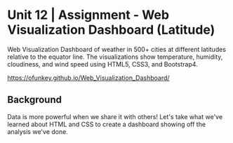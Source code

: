 # Unit 12 | Assignment - Web Visualization Dashboard (Latitude)

Web Visualization Dashboard of weather in 500+ cities at different latitudes relative to the equator line. The visualizations show temperature, humidity, cloudiness, and wind speed using HTML5, CSS3, and Bootstrap4. 

https://ofunkey.github.io/Web_Visualization_Dashboard/

## Background

Data is more powerful when we share it with others! Let's take what we've learned about HTML and CSS to create a dashboard showing off the analysis we've done.

